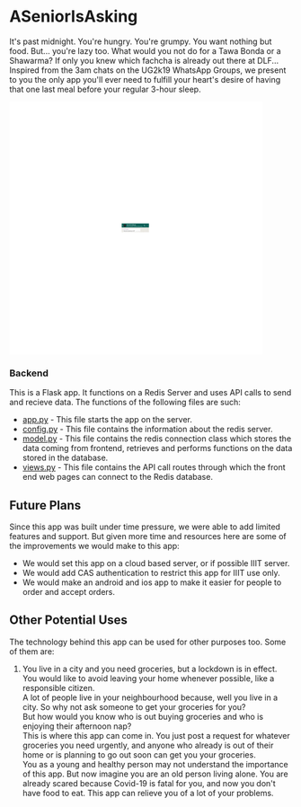 # ASeniorIsAsking

It's past midnight. You're hungry. You're grumpy. You want nothing but food. But... you're lazy too. What would you not do for a Tawa Bonda or a Shawarma? If only you knew which fachcha is already out there at DLF... Inspired from the 3am chats on the UG2k19 WhatsApp Groups, we present to you the only app you'll ever need to fulfill your heart's desire of having that one last meal before your regular 3-hour sleep.

<img src="./readme_media/BaseImageGIF.gif" height="450" align="center"/>

### Backend

This is a Flask app. It functions on a Redis Server and uses API calls to send and recieve data. The functions of the following files are such:

* [app.py](backend/src/app.py) - This file starts the app on the server.
* [config.py](backend/src/config.py) - This file contains the information about the redis server.
* [model.py](backend/src/model.py) - This file contains the redis connection class which stores the data coming from frontend, retrieves and performs functions on the data stored in the database.
* [views.py](backend/src/views.py) - This file contains the API call routes through which the front end web pages can connect to the Redis database.

## Future Plans

Since this app was built under time pressure, we were able to add limited features and support. But given more time and resources here are some of the improvements we would make to this app:

* We would set this app on a cloud based server, or if possible IIIT server.
* We would add CAS authentication to restrict this app for IIIT use only.
* We would make an android and ios app to make it easier for people to order and accept orders.

## Other Potential Uses

The technology behind this app can be used for other purposes too. Some of them are:

1. You live in a city and you need groceries, but a lockdown is in effect. You would like to avoid leaving your home whenever possible, like a responsible citizen.<br>A lot of people live in your neighbourhood because, well you live in a city. So why not ask someone to get your groceries for you?<br>But how would you know who is out buying groceries and who is enjoying their afternoon nap?<br>This is where this app can come in. You just post a request for whatever groceries you need urgently, and anyone who already is out of their home or is planning to go out soon can get you your groceries.<br>You as a young and healthy person may not understand the importance of this app. But now imagine you are an old person living alone. You are already scared because Covid-19 is fatal for you, and now you don't have food to eat. This app can relieve you of a lot of your problems.
